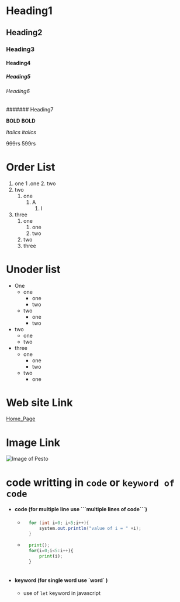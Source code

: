 # Heading1
## Heading2
### Heading3
#### Heading4
##### Heading5
###### Heading6
####### Heading7

**BOLD**
__BOLD__        

*Italics*
_italics_

~~999~~rs 599rs

# Order List

1. one
    1 .one
    2. two
2. two
    1. one
        1. A
            1. I
3. three
    1. one
        1. one
        2. two
    2. two
    3. three

# Unoder list

- One
    - one
        - one
        - two
    - two
        - one
        - two
- two
    - one
    - two 
- three
    - one
        - one
        - two
    - two
        - one    

# Web site Link
[Home_Page](https://www.google.com/webhp?hl=en&sa=X&ved=0ahUKEwjx4Jzkpbv_AhWhXWwGHfgSAjcQPAgI "Google")

# Image Link
![Image of Pesto](https://www.google.com/search?q=pesto+tech+image&rlz=1C1UEAD_enIN1057IN1057&sxsrf=APwXEdcZ1LaMnAZivsTgFpRz1EO8JMXw6w:1686489395732&source=lnms&tbm=isch&sa=X&ved=2ahUKEwjghubKprv_AhWJbmwGHccNCy8Q0pQJegQIAhAC&biw=1536&bih=714&dpr=1.25#imgrc=uhntaKvUGI7lKM "Pesto Image link")

# code writting in ```code``` or `keyword of code `
- #### code (for multiple line use \```multiple lines of code\```)
    - ``` java
        for (int i=0; i<5;i++){
            system.out.println("value of i = " +i);
        }
        ```
    - ``` python
        print();
        for(i=0;i<5:i++){
            print(i);
        }
    ```

- #### keyword (for single word use \`word\` )
    - use of `let` keyword in javascript
